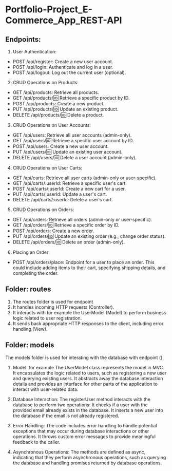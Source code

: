 # Portfolio-Project_E-Commerce_App_REST-API

## Endpoints:
1. User Authentication:
* POST /api/register: Create a new user account.
* POST /api/login: Authenticate and log in a user.
* POST /api/logout: Log out the current user (optional).

2. CRUD Operations on Products:
* GET /api/products: Retrieve all products.
* GET /api/products/:id: Retrieve a specific product by ID.
* POST /api/products: Create a new product.
* PUT /api/products/:id: Update an existing product.
* DELETE /api/products/:id: Delete a product.

3. CRUD Operations on User Accounts:
* GET /api/users: Retrieve all user accounts (admin-only).
* GET /api/users/:id: Retrieve a specific user account by ID.
* POST /api/users: Create a new user account.
* PUT /api/users/:id: Update an existing user account.
* DELETE /api/users/:id: Delete a user account (admin-only).

4. CRUD Operations on User Carts:
* GET /api/carts: Retrieve all user carts (admin-only or user-specific).
* GET /api/carts/:userId: Retrieve a specific user's cart.
* POST /api/carts/:userId: Create a new cart for a user.
* PUT /api/carts/:userId: Update a user's cart.
* DELETE /api/carts/:userId: Delete a user's cart.

5. CRUD Operations on Orders:
* GET /api/orders: Retrieve all orders (admin-only or user-specific).
* GET /api/orders/:id: Retrieve a specific order by ID.
* POST /api/orders: Create a new order.
* PUT /api/orders/:id: Update an existing order (e.g., change order status).
* DELETE /api/orders/:id: Delete an order (admin-only).

6. Placing an Order:
* POST /api/orders/place: Endpoint for a user to place an order. This could include adding items to their cart, specifying shipping details, and completing the order.

## Folder: routes
1. The routes folder is used for endpoint
2. It handles incoming HTTP requests (Controller).
3. It interacts with for example the UserModel (Model) to perform business logic related to user registration.
4. It sends back appropriate HTTP responses to the client, including error handling (View).

## Folder: models
The models folder is used for interating with the database with endpoint ()
1. Model: for example The UserModel class represents the model in MVC. It encapsulates the logic related to users, such as registering a new user and querying existing users. It abstracts away the database interaction details and provides an interface for other parts of the application to interact with user-related data.

2. Database Interaction: The registerUser method interacts with the database to perform two operations:
It checks if a user with the provided email already exists in the database.
It inserts a new user into the database if the email is not already registered.

3. Error Handling: The code includes error handling to handle potential exceptions that may occur during database interactions or other operations. It throws custom error messages to provide meaningful feedback to the caller.

4. Asynchronous Operations: The methods are defined as async, indicating that they perform asynchronous operations, such as querying the database and handling promises returned by database operations.